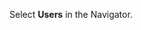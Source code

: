 <!-- markdownlint-disable-file MD041 -->
Select <i class="ph ph-user" aria-hidden="true"></i> **Users** in the Navigator.
